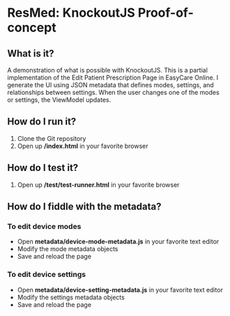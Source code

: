 ResMed: KnockoutJS Proof-of-concept
===================================

What is it?
-----------

A demonstration of what is possible with KnockoutJS. This is a partial implementation of the Edit Patient Prescription Page in EasyCare Online. I generate the UI using JSON metadata that defines modes, settings, and relationships between settings. When the user changes one of the modes or settings, the ViewModel updates.

How do I run it?
----------------
1. Clone the Git repository
2. Open up **/index.html** in your favorite browser

How do I test it?
-----------------

1. Open up **/test/test-runner.html** in your favorite browser

How do I fiddle with the metadata?
------------------------

### To edit device modes
  * Open **metadata/device-mode-metadata.js** in your favorite text editor
  * Modify the mode metadata objects
  * Save and reload the page

### To edit device settings
  * Open **metadata/device-setting-metadata.js** in your favorite text editor
  * Modify the settings metadata objects
  * Save and reload the page
